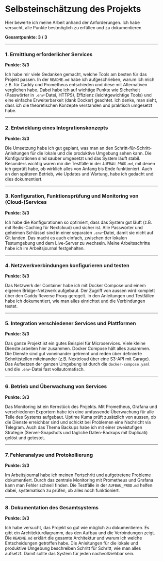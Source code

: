 # Selbsteinschätzung des Projekts

Hier bewerte ich meine Arbeit anhand der Anforderungen. Ich habe versucht, alle Punkte bestmöglich zu erfüllen und zu dokumentieren.

**Gesamtpunkte: 3 / 3**

---

### 1. Ermittlung erforderlicher Services

**Punkte: 3/3**

Ich habe mir viele Gedanken gemacht, welche Tools am besten für das Projekt passen. In der `README.md` habe ich aufgeschrieben, warum ich mich z.B. für Caddy und Prometheus entschieden und diese mit Alternativen verglichen habe. Dabei habe ich auf wichtige Punkte wie Sicherheit (Passwörter in `.env`-Datei, HTTPS), Effizienz (leichtgewichtige Tools) und eine einfache Erweiterbarkeit (dank Docker) geachtet. Ich denke, man sieht, dass ich die theoretischen Konzepte verstanden und praktisch umgesetzt habe.

---

### 2. Entwicklung eines Integrationskonzepts

**Punkte: 3/3**

Die Umsetzung habe ich gut geplant, was man an den Schritt-für-Schritt-Anleitungen für die lokale und die produktive Umgebung sehen kann. Die Konfigurationen sind sauber umgesetzt und das System läuft stabil. Besonders wichtig waren mir die Testfälle in der `AUFBAU_PROD.md`, mit denen ich geprüft habe, ob wirklich alles von Anfang bis Ende funktioniert. Auch an den späteren Betrieb, wie Updates und Wartung, habe ich gedacht und dies dokumentiert.

---

### 3. Konfiguration, Funktionsprüfung und Monitoring von (Cloud-)Services

**Punkte: 3/3**

Ich habe die Konfigurationen so optimiert, dass das System gut läuft (z.B. mit Redis-Caching für Nextcloud) und sicher ist. Alle Passwörter und geheimen Schlüssel sind in einer separaten `.env`-Datei, damit sie nicht auf Git landen. Das macht es auch einfach, zwischen der lokalen Testumgebung und dem Live-Server zu wechseln. Meine Arbeitsschritte habe ich im Arbeitsjournal festgehalten.

---

### 4. Netzwerkverbindungen konfigurieren und testen

**Punkte: 3/3**

Das Netzwerk der Container habe ich mit Docker Compose und einem eigenen Bridge-Netzwerk aufgebaut. Der Zugriff von aussen wird komplett über den Caddy Reverse Proxy geregelt. In den Anleitungen und Testfällen habe ich dokumentiert, wie man alles einrichtet und die Verbindungen testet.

---

### 5. Integration verschiedener Services und Plattformen

**Punkte: 3/3**

Das ganze Projekt ist ein gutes Beispiel für Microservices. Viele kleine Dienste arbeiten hier zusammen. Docker Compose hält alles zusammen. Die Dienste sind gut voneinander getrennt und reden über definierte Schnittstellen miteinander (z.B. Nextcloud über eine S3-API mit Garage). Das Aufsetzen der ganzen Umgebung ist durch die `docker-compose.yaml` und die `.env`-Datei fast vollautomatisch.

---

### 6. Betrieb und Überwachung von Services

**Punkte: 3/3**

Das Monitoring ist ein Kernstück des Projekts. Mit Prometheus, Grafana und verschiedenen Exportern habe ich eine umfassende Überwachung für alle Teile des Systems aufgebaut. Uptime Kuma prüft zusätzlich von aussen, ob die Dienste erreichbar sind und schickt bei Problemen eine Nachricht via Telegram. Auch das Thema Backups habe ich mit einer zweistufigen Strategie (Server-Snapshots und tägliche Daten-Backups mit Duplicati) gelöst und getestet.

---

### 7. Fehleranalyse und Protokollierung

**Punkte: 3/3**

Im Arbeitsjournal habe ich meinen Fortschritt und aufgetretene Probleme dokumentiert. Durch das zentrale Monitoring mit Prometheus und Grafana kann man Fehler schnell finden. Die Testfälle in der `AUFBAU_PROD.md` helfen dabei, systematisch zu prüfen, ob alles noch funktioniert.

---

### 8. Dokumentation des Gesamtsystems

**Punkte: 3/3**

Ich habe versucht, das Projekt so gut wie möglich zu dokumentieren. Es gibt ein Architekturdiagramm, das den Aufbau und die Verbindungen zeigt. Die `README.md` erklärt die gesamte Architektur und warum ich welche Entscheidungen getroffen habe. Die Anleitungen für die lokale und produktive Umgebung beschreiben Schritt für Schritt, wie man alles aufsetzt. Damit sollte das System für jeden nachvollziehbar sein.